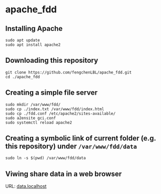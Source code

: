 # apache_fdd
## Installing Apache
```
sudo apt update
sudo apt install apache2
```

## Downloading this repository
```
git clone https://github.com/fengchenLBL/apache_fdd.git
cd ./apache_fdd
```

## Creating a simple file server
```
sudo mkdir /var/www/fdd/
sudo cp ./index.txt /var/www/fdd/index.html
sudo cp ./fdd.conf /etc/apache2/sites-available/
sudo a2ensite gci.conf
sudo systemctl reload apache2
```

## Creating a symbolic link of current folder (e.g. this repository) under `/var/www/fdd/data`
```
sudo ln -s $(pwd) /var/www/fdd/data
```
## Viwing share data in a web browser
URL: [data.localhost](data.localhost)

